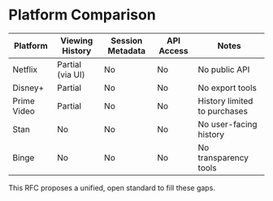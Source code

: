 # Platform Comparison

| Platform   | Viewing History | Session Metadata | API Access | Notes |
|------------|------------------|------------------|------------|-------|
| Netflix    | Partial (via UI) | No               | No         | No public API |
| Disney+    | Partial          | No               | No         | No export tools |
| Prime Video| Partial          | No               | No         | History limited to purchases |
| Stan       | No               | No               | No         | No user-facing history |
| Binge      | No               | No               | No         | No transparency tools |

This RFC proposes a unified, open standard to fill these gaps.